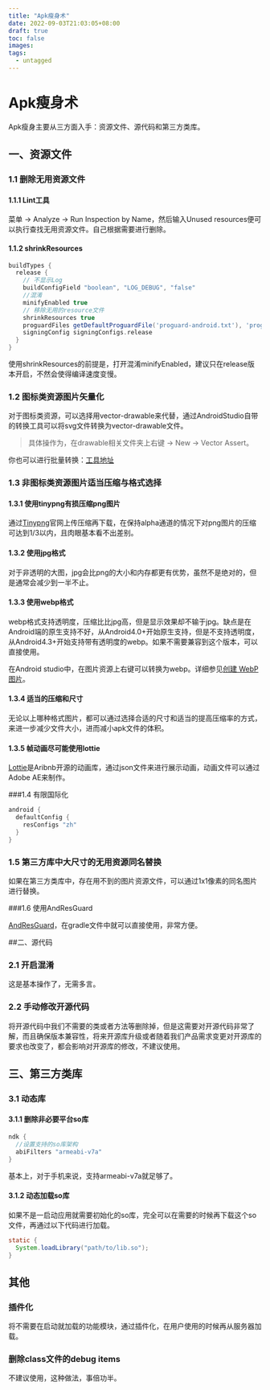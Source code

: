 ```yaml
---
title: "Apk瘦身术"
date: 2022-09-03T21:03:05+08:00
draft: true
toc: false
images:
tags:
  - untagged
---
```


# Apk瘦身术

Apk瘦身主要从三方面入手：资源文件、源代码和第三方类库。

## 一、资源文件

### 1.1 删除无用资源文件

#### 1.1.1 Lint工具

菜单 -> Analyze -> Run Inspection by Name，然后输入Unused resources便可以执行查找无用资源文件。自己根据需要进行删除。

#### 1.1.2 shrinkResources

```groovy
buildTypes {
  release {
    // 不显示Log
    buildConfigField "boolean", "LOG_DEBUG", "false"
    //混淆
    minifyEnabled true
    // 移除无用的resource文件
    shrinkResources true
    proguardFiles getDefaultProguardFile('proguard-android.txt'), 'proguard-rules.pro'
    signingConfig signingConfigs.release
  }
}
```

使用shrinkResources的前提是，打开混淆minifyEnabled，建议只在release版本开启，不然会使得编译速度变慢。



### 1.2 图标类资源图片矢量化

对于图标类资源，可以选择用vector-drawable来代替，通过AndroidStudio自带的转换工具可以将svg文件转换为vector-drawable文件。

> 具体操作为，在drawable相关文件夹上右键 -> New -> Vector Assert。

你也可以进行批量转换：[工具地址](https://github.com/vdmeer/svg2vector)



### 1.3 非图标类资源图片适当压缩与格式选择

#### 1.3.1 使用tinypng有损压缩png图片

通过[Tinypng](http://tinypng.com)官网上传压缩再下载，在保持alpha通道的情况下对png图片的压缩可达到1/3以内，且肉眼基本看不出差别。

#### 1.3.2 使用jpg格式

对于非透明的大图，jpg会比png的大小和内存都更有优势，虽然不是绝对的，但是通常会减少到一半不止。

#### 1.3.3 使用webp格式

webp格式支持透明度，压缩比比jpg高，但是显示效果却不输于jpg。缺点是在Android端的原生支持不好，从Android4.0+开始原生支持，但是不支持透明度，从Android4.3+开始支持带有透明度的webp。如果不需要兼容到这个版本，可以直接使用。

在Android studio中，在图片资源上右键可以转换为webp。详细参见[创建 WebP 图片](https://developer.android.com/studio/write/convert-webp)。

#### 1.3.4 适当的压缩和尺寸

无论以上哪种格式图片，都可以通过选择合适的尺寸和适当的提高压缩率的方式，来进一步减少文件大小，进而减小apk文件的体积。

#### 1.3.5 帧动画尽可能使用lottie

[Lottie](https://github.com/airbnb/lottie-android)是Aribnb开源的动画库，通过json文件来进行展示动画，动画文件可以通过Adobe AE来制作。

 

###1.4 有限国际化

```groovy
android {
  defaultConfig {
    resConfigs "zh"
  }
}
```

### 1.5 第三方库中大尺寸的无用资源同名替换

如果在第三方类库中，存在用不到的图片资源文件，可以通过1x1像素的同名图片进行替换。



###1.6 使用AndResGuard

[AndResGuard](https://github.com/shwenzhang/AndResGuard)，在gradle文件中就可以直接使用，非常方便。



##二、源代码

### 2.1 开启混淆

这是基本操作了，无需多言。

### 2.2 手动修改开源代码

将开源代码中我们不需要的类或者方法等删除掉，但是这需要对开源代码非常了解，而且确保版本兼容性，将来开源库升级或者随着我们产品需求变更对开源库的要求也改变了，都会影响对开源库的修改，不建议使用。

## 三、第三方类库

### 3.1 动态库

#### 3.1.1 删除非必要平台so库

```groovy
ndk {
  //设置支持的so库架构
  abiFilters "armeabi-v7a"
}
```

基本上，对于手机来说，支持armeabi-v7a就足够了。

#### 3.1.2 动态加载so库

如果不是一启动应用就需要初始化的so库，完全可以在需要的时候再下载这个so文件，再通过以下代码进行加载。

```java
static {
  System.loadLibrary("path/to/lib.so");
}
```



## 其他

### 插件化

将不需要在启动就加载的功能模块，通过插件化，在用户使用的时候再从服务器加载。

### 删除class文件的debug items

不建议使用，这种做法，事倍功半。

